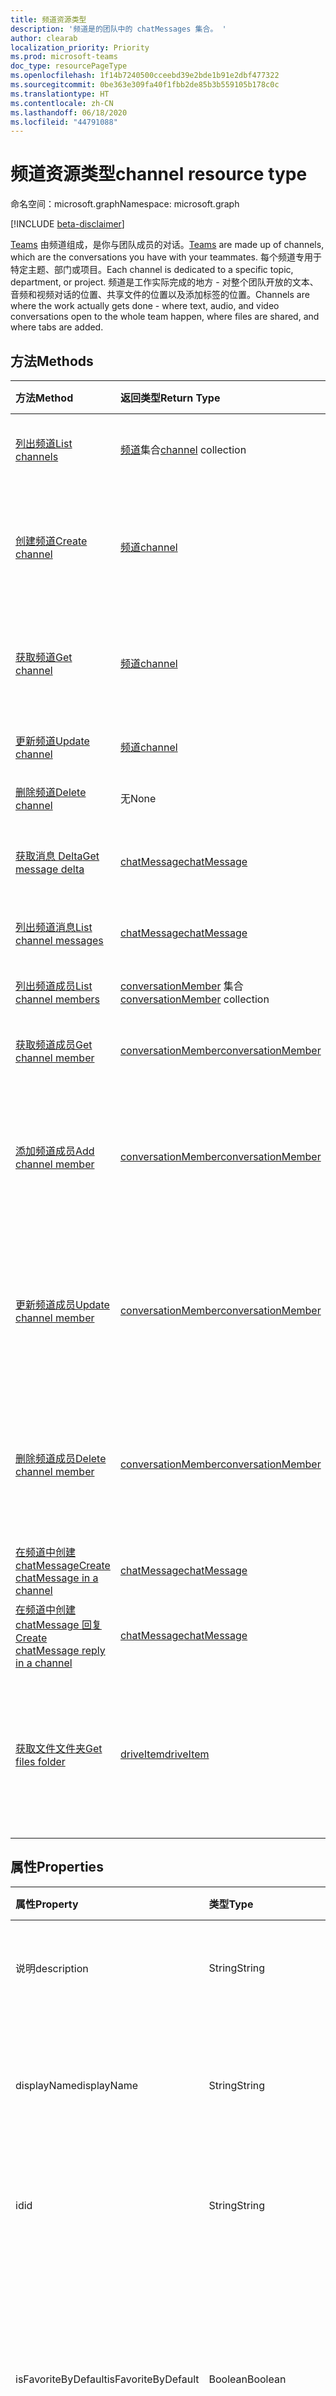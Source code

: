 ```yaml
---
title: 频道资源类型
description: '频道是的团队中的 chatMessages 集合。 '
author: clearab
localization_priority: Priority
ms.prod: microsoft-teams
doc_type: resourcePageType
ms.openlocfilehash: 1f14b7240500cceebd39e2bde1b91e2dbf477322
ms.sourcegitcommit: 0be363e309fa40f1fbb2de85b3b559105b178c0c
ms.translationtype: HT
ms.contentlocale: zh-CN
ms.lasthandoff: 06/18/2020
ms.locfileid: "44791088"
---
```

# <a name="channel-resource-type"></a><span data-ttu-id="8790b-103">频道资源类型</span><span class="sxs-lookup"><span data-stu-id="8790b-103">channel resource type</span></span>

<span data-ttu-id="8790b-104">命名空间：microsoft.graph</span><span class="sxs-lookup"><span data-stu-id="8790b-104">Namespace: microsoft.graph</span></span>

[!INCLUDE [beta-disclaimer](../../includes/beta-disclaimer.md)]

<span data-ttu-id="8790b-105">[Teams](../resources/team.md) 由频道组成，是你与团队成员的对话。</span><span class="sxs-lookup"><span data-stu-id="8790b-105">[Teams](../resources/team.md) are made up of channels, which are the conversations you have with your teammates.</span></span> <span data-ttu-id="8790b-106">每个频道专用于特定主题、部门或项目。</span><span class="sxs-lookup"><span data-stu-id="8790b-106">Each channel is dedicated to a specific topic, department, or project.</span></span> <span data-ttu-id="8790b-107">频道是工作实际完成的地方 - 对整个团队开放的文本、音频和视频对话的位置、共享文件的位置以及添加标签的位置。</span><span class="sxs-lookup"><span data-stu-id="8790b-107">Channels are where the work actually gets done - where text, audio, and video conversations open to the whole team happen, where files are shared, and where tabs are added.</span></span>

## <a name="methods"></a><span data-ttu-id="8790b-108">方法</span><span class="sxs-lookup"><span data-stu-id="8790b-108">Methods</span></span>

| <span data-ttu-id="8790b-109">方法</span><span class="sxs-lookup"><span data-stu-id="8790b-109">Method</span></span>       | <span data-ttu-id="8790b-110">返回类型</span><span class="sxs-lookup"><span data-stu-id="8790b-110">Return Type</span></span>  |<span data-ttu-id="8790b-111">说明</span><span class="sxs-lookup"><span data-stu-id="8790b-111">Description</span></span>|
|:---------------|:--------|:----------|
|[<span data-ttu-id="8790b-112">列出频道</span><span class="sxs-lookup"><span data-stu-id="8790b-112">List channels</span></span>](../api/channel-list.md) | <span data-ttu-id="8790b-113">[频道](channel.md)集合</span><span class="sxs-lookup"><span data-stu-id="8790b-113">[channel](channel.md) collection</span></span> | <span data-ttu-id="8790b-114">获取此团队中的频道列表。</span><span class="sxs-lookup"><span data-stu-id="8790b-114">Get the list of channels in this team.</span></span>|
|[<span data-ttu-id="8790b-115">创建频道</span><span class="sxs-lookup"><span data-stu-id="8790b-115">Create channel</span></span>](../api/channel-post.md) | [<span data-ttu-id="8790b-116">频道</span><span class="sxs-lookup"><span data-stu-id="8790b-116">channel</span></span>](channel.md) | <span data-ttu-id="8790b-117">通过包含显示名称和描述来新建频道。</span><span class="sxs-lookup"><span data-stu-id="8790b-117">Create a new channel by including the display name and description.</span></span>|
|[<span data-ttu-id="8790b-118">获取频道</span><span class="sxs-lookup"><span data-stu-id="8790b-118">Get channel</span></span>](../api/channel-get.md) | [<span data-ttu-id="8790b-119">频道</span><span class="sxs-lookup"><span data-stu-id="8790b-119">channel</span></span>](channel.md) | <span data-ttu-id="8790b-120">读取频道的属性和关系。</span><span class="sxs-lookup"><span data-stu-id="8790b-120">Read properties and relationships of the channel.</span></span>|
|[<span data-ttu-id="8790b-121">更新频道</span><span class="sxs-lookup"><span data-stu-id="8790b-121">Update channel</span></span>](../api/channel-patch.md) | [<span data-ttu-id="8790b-122">频道</span><span class="sxs-lookup"><span data-stu-id="8790b-122">channel</span></span>](channel.md) | <span data-ttu-id="8790b-123">更新频道属性。</span><span class="sxs-lookup"><span data-stu-id="8790b-123">Update properties of the channel.</span></span>|
|[<span data-ttu-id="8790b-124">删除频道</span><span class="sxs-lookup"><span data-stu-id="8790b-124">Delete channel</span></span>](../api/channel-delete.md) | <span data-ttu-id="8790b-125">无</span><span class="sxs-lookup"><span data-stu-id="8790b-125">None</span></span> | <span data-ttu-id="8790b-126">删除通道。</span><span class="sxs-lookup"><span data-stu-id="8790b-126">Delete a channel.</span></span>|
|[<span data-ttu-id="8790b-127">获取消息 Delta</span><span class="sxs-lookup"><span data-stu-id="8790b-127">Get message delta</span></span>](../api/chatmessage-delta.md)  | [<span data-ttu-id="8790b-128">chatMessage</span><span class="sxs-lookup"><span data-stu-id="8790b-128">chatMessage</span></span>](../resources/chatmessage.md) | <span data-ttu-id="8790b-129">获取频道中的增量消息。</span><span class="sxs-lookup"><span data-stu-id="8790b-129">Get incremental messages in a channel.</span></span> |
|[<span data-ttu-id="8790b-130">列出频道消息</span><span class="sxs-lookup"><span data-stu-id="8790b-130">List channel messages</span></span>](../api/channel-list-messages.md)  | [<span data-ttu-id="8790b-131">chatMessage</span><span class="sxs-lookup"><span data-stu-id="8790b-131">chatMessage</span></span>](../resources/chatmessage.md) | <span data-ttu-id="8790b-132">获取频道中的消息</span><span class="sxs-lookup"><span data-stu-id="8790b-132">Get messages in a channel</span></span> |
|[<span data-ttu-id="8790b-133">列出频道成员</span><span class="sxs-lookup"><span data-stu-id="8790b-133">List channel members</span></span>](../api/conversationmember-list.md)| <span data-ttu-id="8790b-134">[conversationMember](conversationmember.md) 集合</span><span class="sxs-lookup"><span data-stu-id="8790b-134">[conversationMember](conversationmember.md) collection</span></span>| <span data-ttu-id="8790b-135">列出频道的成员。</span><span class="sxs-lookup"><span data-stu-id="8790b-135">List the members of a channel.</span></span> |
|[<span data-ttu-id="8790b-136">获取频道成员</span><span class="sxs-lookup"><span data-stu-id="8790b-136">Get channel member</span></span>](../api/conversationmember-get.md)| [<span data-ttu-id="8790b-137">conversationMember</span><span class="sxs-lookup"><span data-stu-id="8790b-137">conversationMember</span></span>](conversationmember.md)| <span data-ttu-id="8790b-138">获取频道的成员。</span><span class="sxs-lookup"><span data-stu-id="8790b-138">Get a member of a channel.</span></span> |
|[<span data-ttu-id="8790b-139">添加频道成员</span><span class="sxs-lookup"><span data-stu-id="8790b-139">Add channel member</span></span>](../api/conversationmember-add.md) | [<span data-ttu-id="8790b-140">conversationMember</span><span class="sxs-lookup"><span data-stu-id="8790b-140">conversationMember</span></span>](conversationmember.md)| <span data-ttu-id="8790b-141">向频道添加成员。</span><span class="sxs-lookup"><span data-stu-id="8790b-141">Add a member to a channel.</span></span> <span data-ttu-id="8790b-142">仅支持用于 `private` 的 `channelType`。</span><span class="sxs-lookup"><span data-stu-id="8790b-142">Only supported for `channelType` of `private`.</span></span>|
|[<span data-ttu-id="8790b-143">更新频道成员</span><span class="sxs-lookup"><span data-stu-id="8790b-143">Update channel member</span></span>](../api/conversationmember-update.md) | [<span data-ttu-id="8790b-144">conversationMember</span><span class="sxs-lookup"><span data-stu-id="8790b-144">conversationMember</span></span>](conversationmember.md)| <span data-ttu-id="8790b-145">更新聊天成员。</span><span class="sxs-lookup"><span data-stu-id="8790b-145">Update a member of a channel.</span></span> <span data-ttu-id="8790b-146">仅支持用于 `private` 的 `channelType`。</span><span class="sxs-lookup"><span data-stu-id="8790b-146">Only supported for `channelType` of `private`.</span></span>|
|[<span data-ttu-id="8790b-147">删除频道成员</span><span class="sxs-lookup"><span data-stu-id="8790b-147">Delete channel member</span></span>](../api/conversationmember-delete.md) | [<span data-ttu-id="8790b-148">conversationMember</span><span class="sxs-lookup"><span data-stu-id="8790b-148">conversationMember</span></span>](conversationmember.md)| <span data-ttu-id="8790b-149">删除频道的成员。</span><span class="sxs-lookup"><span data-stu-id="8790b-149">Delete a member of a channel.</span></span> <span data-ttu-id="8790b-150">仅支持用于 `private` 的 `channelType`。</span><span class="sxs-lookup"><span data-stu-id="8790b-150">Only supported for `channelType` of `private`.</span></span>|
|[<span data-ttu-id="8790b-151">在频道中创建 chatMessage</span><span class="sxs-lookup"><span data-stu-id="8790b-151">Create chatMessage in a channel</span></span>](../api/channel-post-messages.md) | [<span data-ttu-id="8790b-152">chatMessage</span><span class="sxs-lookup"><span data-stu-id="8790b-152">chatMessage</span></span>](../resources/chatmessage.md) | <span data-ttu-id="8790b-153">向频道发送消息。</span><span class="sxs-lookup"><span data-stu-id="8790b-153">Send a message to a channel.</span></span> |
|[<span data-ttu-id="8790b-154">在频道中创建 chatMessage 回复</span><span class="sxs-lookup"><span data-stu-id="8790b-154">Create chatMessage reply in a channel</span></span>](../api/channel-post-messagereply.md) | [<span data-ttu-id="8790b-155">chatMessage</span><span class="sxs-lookup"><span data-stu-id="8790b-155">chatMessage</span></span>](../resources/chatmessage.md) | <span data-ttu-id="8790b-156">在频道中回复消息。</span><span class="sxs-lookup"><span data-stu-id="8790b-156">Reply to a message in a channel.</span></span>|
|[<span data-ttu-id="8790b-157">获取文件文件夹</span><span class="sxs-lookup"><span data-stu-id="8790b-157">Get files folder</span></span>](../api/driveitem-get.md)| [<span data-ttu-id="8790b-158">driveItem</span><span class="sxs-lookup"><span data-stu-id="8790b-158">driveItem</span></span>](driveitem.md) | <span data-ttu-id="8790b-159">检索用于存储频道文件的 SharePoint 文件夹的详细信息。</span><span class="sxs-lookup"><span data-stu-id="8790b-159">Retrieves the details of the SharePoint folder where the files for the channel are stored.</span></span> |

## <a name="properties"></a><span data-ttu-id="8790b-160">属性</span><span class="sxs-lookup"><span data-stu-id="8790b-160">Properties</span></span>

| <span data-ttu-id="8790b-161">属性</span><span class="sxs-lookup"><span data-stu-id="8790b-161">Property</span></span>   | <span data-ttu-id="8790b-162">类型</span><span class="sxs-lookup"><span data-stu-id="8790b-162">Type</span></span> |<span data-ttu-id="8790b-163">说明</span><span class="sxs-lookup"><span data-stu-id="8790b-163">Description</span></span>|
|:---------------|:--------|:----------|
|<span data-ttu-id="8790b-164">说明</span><span class="sxs-lookup"><span data-stu-id="8790b-164">description</span></span>|<span data-ttu-id="8790b-165">String</span><span class="sxs-lookup"><span data-stu-id="8790b-165">String</span></span>|<span data-ttu-id="8790b-166">频道的可选文本描述。</span><span class="sxs-lookup"><span data-stu-id="8790b-166">Optional textual description for the channel.</span></span>|
|<span data-ttu-id="8790b-167">displayName</span><span class="sxs-lookup"><span data-stu-id="8790b-167">displayName</span></span>|<span data-ttu-id="8790b-168">String</span><span class="sxs-lookup"><span data-stu-id="8790b-168">String</span></span>|<span data-ttu-id="8790b-169">在 Microsoft Teams 中呈现在用户面前的频道名称。</span><span class="sxs-lookup"><span data-stu-id="8790b-169">Channel name as it will appear to the user in Microsoft Teams.</span></span>|
|<span data-ttu-id="8790b-170">id</span><span class="sxs-lookup"><span data-stu-id="8790b-170">id</span></span>|<span data-ttu-id="8790b-171">String</span><span class="sxs-lookup"><span data-stu-id="8790b-171">String</span></span>|<span data-ttu-id="8790b-172">频道的唯一标识符。</span><span class="sxs-lookup"><span data-stu-id="8790b-172">The channel's unique identifier.</span></span> <span data-ttu-id="8790b-173">只读。</span><span class="sxs-lookup"><span data-stu-id="8790b-173">Read-only.</span></span>|
|<span data-ttu-id="8790b-174">isFavoriteByDefault</span><span class="sxs-lookup"><span data-stu-id="8790b-174">isFavoriteByDefault</span></span>|<span data-ttu-id="8790b-175">Boolean</span><span class="sxs-lookup"><span data-stu-id="8790b-175">Boolean</span></span>|<span data-ttu-id="8790b-176">指示是否应对团队的所有成员将频道自动标记到“收藏夹”。</span><span class="sxs-lookup"><span data-stu-id="8790b-176">Indicates whether the channel should automatically be marked 'favorite' for all members of the team.</span></span> <span data-ttu-id="8790b-177">默认值：`false`。</span><span class="sxs-lookup"><span data-stu-id="8790b-177">Default: `false`.</span></span>|
|<span data-ttu-id="8790b-178">email</span><span class="sxs-lookup"><span data-stu-id="8790b-178">email</span></span>|<span data-ttu-id="8790b-179">String</span><span class="sxs-lookup"><span data-stu-id="8790b-179">String</span></span>| <span data-ttu-id="8790b-180">用于向频道发送邮件的电子邮件地址。</span><span class="sxs-lookup"><span data-stu-id="8790b-180">The email address for sending messages to the channel.</span></span> <span data-ttu-id="8790b-181">只读。</span><span class="sxs-lookup"><span data-stu-id="8790b-181">Read-only.</span></span>|
|<span data-ttu-id="8790b-182">webUrl</span><span class="sxs-lookup"><span data-stu-id="8790b-182">webUrl</span></span>|<span data-ttu-id="8790b-183">String</span><span class="sxs-lookup"><span data-stu-id="8790b-183">String</span></span>|<span data-ttu-id="8790b-184">将转到 Microsoft Teams 中的频道的超链接。</span><span class="sxs-lookup"><span data-stu-id="8790b-184">A hyperlink that will go to the channel in Microsoft Teams.</span></span> <span data-ttu-id="8790b-185">在 Microsoft Teams 中右键单击某个频道并选择“获取频道链接”即可获得此 URL。</span><span class="sxs-lookup"><span data-stu-id="8790b-185">This is the URL that you get when you right-click a channel in Microsoft Teams and select Get link to channel.</span></span> <span data-ttu-id="8790b-186">应将此 URL 视为不透明的 blob，而不对其进行解析。</span><span class="sxs-lookup"><span data-stu-id="8790b-186">This URL should be treated as an opaque blob, and not parsed.</span></span> <span data-ttu-id="8790b-187">只读。</span><span class="sxs-lookup"><span data-stu-id="8790b-187">Read-only.</span></span>|
|<span data-ttu-id="8790b-188">membershipType</span><span class="sxs-lookup"><span data-stu-id="8790b-188">membershipType</span></span>|[<span data-ttu-id="8790b-189">channelMembershipType</span><span class="sxs-lookup"><span data-stu-id="8790b-189">channelMembershipType</span></span>](../resources/enums.md#channelmembershiptype-values)|<span data-ttu-id="8790b-190">频道的类型。</span><span class="sxs-lookup"><span data-stu-id="8790b-190">The type of the channel.</span></span> <span data-ttu-id="8790b-191">可在创建期间设置，但不可更改。</span><span class="sxs-lookup"><span data-stu-id="8790b-191">Can be set during creation and cannot be changed.</span></span> <span data-ttu-id="8790b-192">默认：标准。</span><span class="sxs-lookup"><span data-stu-id="8790b-192">Default: standard.</span></span>|

## <a name="relationships"></a><span data-ttu-id="8790b-193">关系</span><span class="sxs-lookup"><span data-stu-id="8790b-193">Relationships</span></span>

| <span data-ttu-id="8790b-194">关系</span><span class="sxs-lookup"><span data-stu-id="8790b-194">Relationship</span></span> | <span data-ttu-id="8790b-195">类型</span><span class="sxs-lookup"><span data-stu-id="8790b-195">Type</span></span> |<span data-ttu-id="8790b-196">说明</span><span class="sxs-lookup"><span data-stu-id="8790b-196">Description</span></span>|
|:---------------|:--------|:----------|
|<span data-ttu-id="8790b-197">messages</span><span class="sxs-lookup"><span data-stu-id="8790b-197">messages</span></span>|<span data-ttu-id="8790b-198">[chatMessage](chatmessage.md) 集合</span><span class="sxs-lookup"><span data-stu-id="8790b-198">[chatMessage](chatmessage.md) collection</span></span>|<span data-ttu-id="8790b-199">频道中的所有消息集合。</span><span class="sxs-lookup"><span data-stu-id="8790b-199">A collection of all the messages in the channel.</span></span> <span data-ttu-id="8790b-200">一种导航属性。</span><span class="sxs-lookup"><span data-stu-id="8790b-200">A navigation property.</span></span> <span data-ttu-id="8790b-201">可为 NULL。</span><span class="sxs-lookup"><span data-stu-id="8790b-201">Nullable.</span></span>|
|<span data-ttu-id="8790b-202">选项卡</span><span class="sxs-lookup"><span data-stu-id="8790b-202">tabs</span></span>|<span data-ttu-id="8790b-203">[teamsTab](../resources/teamstab.md) 集合</span><span class="sxs-lookup"><span data-stu-id="8790b-203">[teamsTab](../resources/teamstab.md) collection</span></span>|<span data-ttu-id="8790b-204">频道中的所有选项卡集合。</span><span class="sxs-lookup"><span data-stu-id="8790b-204">A collection of all the tabs in the channel.</span></span> <span data-ttu-id="8790b-205">一种导航属性。</span><span class="sxs-lookup"><span data-stu-id="8790b-205">A navigation property.</span></span>|
|<span data-ttu-id="8790b-206">成员</span><span class="sxs-lookup"><span data-stu-id="8790b-206">members</span></span>|<span data-ttu-id="8790b-207">[conversationMember](conversationmember.md) 集合</span><span class="sxs-lookup"><span data-stu-id="8790b-207">[conversationMember](conversationmember.md) collection</span></span>|<span data-ttu-id="8790b-208">与频道关联的成员资格记录的集合。</span><span class="sxs-lookup"><span data-stu-id="8790b-208">A collection of membership records associated with the channel.</span></span>|
|[<span data-ttu-id="8790b-209">filesFolder</span><span class="sxs-lookup"><span data-stu-id="8790b-209">filesFolder</span></span>](../api/channel-get-filesfolder.md)|[<span data-ttu-id="8790b-210">driveItem</span><span class="sxs-lookup"><span data-stu-id="8790b-210">driveItem</span></span>](driveitem.md)|<span data-ttu-id="8790b-211">用于存储频道文件的位置的元数据。</span><span class="sxs-lookup"><span data-stu-id="8790b-211">Metadata for the location where the channel's files are stored.</span></span>|

## <a name="json-representation"></a><span data-ttu-id="8790b-212">JSON 表示形式</span><span class="sxs-lookup"><span data-stu-id="8790b-212">JSON representation</span></span>

<span data-ttu-id="8790b-213">下面是资源的 JSON 表示形式。</span><span class="sxs-lookup"><span data-stu-id="8790b-213">The following is a JSON representation of the resource.</span></span>

<!-- {
  "blockType": "resource",
  "optionalProperties": [
    "messages"
  ],
  "keyProperty": "id",
  "@odata.type": "microsoft.graph.channel"
}-->

```json
{
  "description": "string",
  "displayName": "string",
  "id": "string (identifier)",
  "isFavoriteByDefault": true,
  "email": "string",
  "webUrl": "string",
  "membershipType": "channelMembershipType"
}
```

<!-- uuid: 8fcb5dbc-d5aa-4681-8e31-b001d5168d79
2015-10-25 14:57:30 UTC -->
<!--
{
  "type": "#page.annotation",
  "description": "channel resource",
  "keywords": "",
  "section": "documentation",
  "tocPath": "",
  "suppressions": []
}
-->
